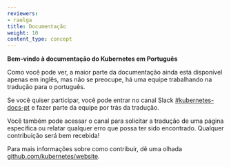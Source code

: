 ```yaml
---
reviewers:
- raelga
title: Documentação
weight: 10
content_type: concept
---
```


<!-- overview -->

**Bem-vindo à documentação do Kubernetes em Português**

Como você pode ver, a maior parte da documentação ainda está disponível apenas em inglês, mas não se preocupe, há uma equipe trabalhando na tradução para o português.



<!-- body -->

Se você quiser participar, você pode entrar no canal Slack [#kubernetes-docs-pt](http://slack.kubernetes.io/) e fazer parte da equipe por trás da tradução.

Você também pode acessar o canal para solicitar a tradução de uma página específica ou relatar qualquer erro que possa ter sido encontrado. Qualquer contribuição será bem recebida!

Para mais informações sobre como contribuir, dê uma olhada [github.com/kubernetes/website](https://github.com/kubernetes/website/).
